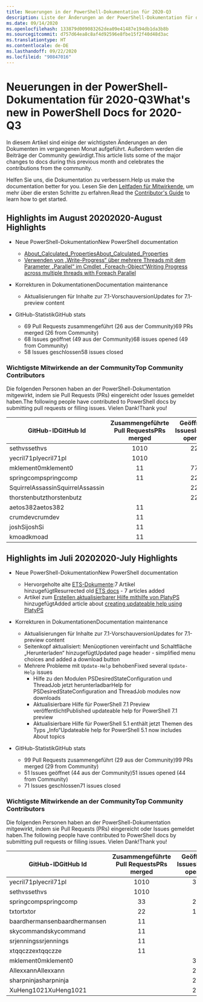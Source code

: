 ```yaml
---
title: Neuerungen in der PowerShell-Dokumentation für 2020-Q3
description: Liste der Änderungen an der PowerShell-Dokumentation für das dritte Quartal in 2020
ms.date: 09/14/2020
ms.openlocfilehash: 133879d009083262dea09e41487e194db1da3b8b
ms.sourcegitcommit: d757d64ea8c8af4d92596e8fbe15f2f40d48d3ac
ms.translationtype: HT
ms.contentlocale: de-DE
ms.lasthandoff: 09/22/2020
ms.locfileid: "90847016"
---
```

# <a name="whats-new-in-powershell-docs-for-2020-q3"></a><span data-ttu-id="971df-103">Neuerungen in der PowerShell-Dokumentation für 2020-Q3</span><span class="sxs-lookup"><span data-stu-id="971df-103">What's new in PowerShell Docs for 2020-Q3</span></span>

<span data-ttu-id="971df-104">In diesem Artikel sind einige der wichtigsten Änderungen an den Dokumenten im vergangenen Monat aufgeführt. Außerdem werden die Beiträge der Community gewürdigt.</span><span class="sxs-lookup"><span data-stu-id="971df-104">This article lists some of the major changes to docs during this previous month and celebrates the contributions from the community.</span></span>

<span data-ttu-id="971df-105">Helfen Sie uns, die Dokumentation zu verbessern.</span><span class="sxs-lookup"><span data-stu-id="971df-105">Help us make the documentation better for you.</span></span> <span data-ttu-id="971df-106">Lesen Sie den [Leitfaden für Mitwirkende][contrib], um mehr über die ersten Schritte zu erfahren.</span><span class="sxs-lookup"><span data-stu-id="971df-106">Read the [Contributor's Guide][contrib] to learn how to get started.</span></span>

## <a name="2020-august-highlights"></a><span data-ttu-id="971df-107">Highlights im August 2020</span><span class="sxs-lookup"><span data-stu-id="971df-107">2020-August Highlights</span></span>

- <span data-ttu-id="971df-108">Neue PowerShell-Dokumentation</span><span class="sxs-lookup"><span data-stu-id="971df-108">New PowerShell documentation</span></span>
  - [<span data-ttu-id="971df-109">About_Calculated_Properties</span><span class="sxs-lookup"><span data-stu-id="971df-109">About_Calculated_Properties</span></span>](/powershell/module/microsoft.powershell.core/about/about_calculated_properties)
  - [<span data-ttu-id="971df-110">Verwenden von „Write-Progress“ über mehrere Threads mit dem Parameter „Parallel“ im Cmdlet „Foreach-Object“</span><span class="sxs-lookup"><span data-stu-id="971df-110">Writing Progress across multiple threads with Foreach Parallel</span></span>](/powershell/scripting/learn/deep-dives/write-progress-across-multiple-threads)
- <span data-ttu-id="971df-111">Korrekturen in Dokumentationen</span><span class="sxs-lookup"><span data-stu-id="971df-111">Documentation maintenance</span></span>
  - <span data-ttu-id="971df-112">Aktualisierungen für Inhalte zur 7.1-Vorschauversion</span><span class="sxs-lookup"><span data-stu-id="971df-112">Updates for 7.1-preview content</span></span>

- <span data-ttu-id="971df-113">GitHub-Statistik</span><span class="sxs-lookup"><span data-stu-id="971df-113">GitHub stats</span></span>
  - <span data-ttu-id="971df-114">69 Pull Requests zusammengeführt (26 aus der Community)</span><span class="sxs-lookup"><span data-stu-id="971df-114">69 PRs merged (26 from Community)</span></span>
  - <span data-ttu-id="971df-115">68 Issues geöffnet (49 aus der Community)</span><span class="sxs-lookup"><span data-stu-id="971df-115">68 issues opened (49 from Community)</span></span>
  - <span data-ttu-id="971df-116">58 Issues geschlossen</span><span class="sxs-lookup"><span data-stu-id="971df-116">58 issues closed</span></span>

### <a name="top-community-contributors"></a><span data-ttu-id="971df-117">Wichtigste Mitwirkende an der Community</span><span class="sxs-lookup"><span data-stu-id="971df-117">Top Community Contributors</span></span>

<span data-ttu-id="971df-118">Die folgenden Personen haben an der PowerShell-Dokumentation mitgewirkt, indem sie Pull Requests (PRs) eingereicht oder Issues gemeldet haben.</span><span class="sxs-lookup"><span data-stu-id="971df-118">The following people have contributed to PowerShell docs by submitting pull requests or filling issues.</span></span> <span data-ttu-id="971df-119">Vielen Dank!</span><span class="sxs-lookup"><span data-stu-id="971df-119">Thank you!</span></span>

|    <span data-ttu-id="971df-120">GitHub-ID</span><span class="sxs-lookup"><span data-stu-id="971df-120">GitHub Id</span></span>     | <span data-ttu-id="971df-121">Zusammengeführte Pull Requests</span><span class="sxs-lookup"><span data-stu-id="971df-121">PRs merged</span></span> | <span data-ttu-id="971df-122">Geöffnete Issues</span><span class="sxs-lookup"><span data-stu-id="971df-122">Issues opened</span></span> |
| ---------------- | :--------: | :-----------: |
| <span data-ttu-id="971df-123">sethvs</span><span class="sxs-lookup"><span data-stu-id="971df-123">sethvs</span></span>           |     <span data-ttu-id="971df-124">10</span><span class="sxs-lookup"><span data-stu-id="971df-124">10</span></span>     |       <span data-ttu-id="971df-125">2</span><span class="sxs-lookup"><span data-stu-id="971df-125">2</span></span>       |
| <span data-ttu-id="971df-126">yecril71pl</span><span class="sxs-lookup"><span data-stu-id="971df-126">yecril71pl</span></span>       |     <span data-ttu-id="971df-127">10</span><span class="sxs-lookup"><span data-stu-id="971df-127">10</span></span>     |               |
| <span data-ttu-id="971df-128">mklement0</span><span class="sxs-lookup"><span data-stu-id="971df-128">mklement0</span></span>        |     <span data-ttu-id="971df-129">1</span><span class="sxs-lookup"><span data-stu-id="971df-129">1</span></span>      |       <span data-ttu-id="971df-130">7</span><span class="sxs-lookup"><span data-stu-id="971df-130">7</span></span>       |
| <span data-ttu-id="971df-131">springcomp</span><span class="sxs-lookup"><span data-stu-id="971df-131">springcomp</span></span>       |     <span data-ttu-id="971df-132">1</span><span class="sxs-lookup"><span data-stu-id="971df-132">1</span></span>      |       <span data-ttu-id="971df-133">2</span><span class="sxs-lookup"><span data-stu-id="971df-133">2</span></span>       |
| <span data-ttu-id="971df-134">SquirrelAssassin</span><span class="sxs-lookup"><span data-stu-id="971df-134">SquirrelAssassin</span></span> |            |       <span data-ttu-id="971df-135">2</span><span class="sxs-lookup"><span data-stu-id="971df-135">2</span></span>       |
| <span data-ttu-id="971df-136">thorstenbutz</span><span class="sxs-lookup"><span data-stu-id="971df-136">thorstenbutz</span></span>     |            |       <span data-ttu-id="971df-137">2</span><span class="sxs-lookup"><span data-stu-id="971df-137">2</span></span>       |
| <span data-ttu-id="971df-138">aetos382</span><span class="sxs-lookup"><span data-stu-id="971df-138">aetos382</span></span>         |     <span data-ttu-id="971df-139">1</span><span class="sxs-lookup"><span data-stu-id="971df-139">1</span></span>      |               |
| <span data-ttu-id="971df-140">crumdev</span><span class="sxs-lookup"><span data-stu-id="971df-140">crumdev</span></span>          |     <span data-ttu-id="971df-141">1</span><span class="sxs-lookup"><span data-stu-id="971df-141">1</span></span>      |               |
| <span data-ttu-id="971df-142">joshSi</span><span class="sxs-lookup"><span data-stu-id="971df-142">joshSi</span></span>           |     <span data-ttu-id="971df-143">1</span><span class="sxs-lookup"><span data-stu-id="971df-143">1</span></span>      |               |
| <span data-ttu-id="971df-144">kmoad</span><span class="sxs-lookup"><span data-stu-id="971df-144">kmoad</span></span>            |     <span data-ttu-id="971df-145">1</span><span class="sxs-lookup"><span data-stu-id="971df-145">1</span></span>      |               |

## <a name="2020-july-highlights"></a><span data-ttu-id="971df-146">Highlights im Juli 2020</span><span class="sxs-lookup"><span data-stu-id="971df-146">2020-July Highlights</span></span>

- <span data-ttu-id="971df-147">Neue PowerShell-Dokumentation</span><span class="sxs-lookup"><span data-stu-id="971df-147">New PowerShell documentation</span></span>
  - <span data-ttu-id="971df-148">Hervorgeholte alte [ETS-Dokumente](/powershell/scripting/developer/ets/overview):7 Artikel hinzugefügt</span><span class="sxs-lookup"><span data-stu-id="971df-148">Resurrected old [ETS docs](/powershell/scripting/developer/ets/overview) - 7 articles added</span></span>
  - <span data-ttu-id="971df-149">Artikel zum [Erstellen aktualisierbarer Hilfe mithilfe von PlatyPS](/powershell/scripting/dev-cross-plat/create-help-using-platyps) hinzugefügt</span><span class="sxs-lookup"><span data-stu-id="971df-149">Added article about [creating updateable help using PlatyPS](/powershell/scripting/dev-cross-plat/create-help-using-platyps)</span></span>
- <span data-ttu-id="971df-150">Korrekturen in Dokumentationen</span><span class="sxs-lookup"><span data-stu-id="971df-150">Documentation maintenance</span></span>
  - <span data-ttu-id="971df-151">Aktualisierungen für Inhalte zur 7.1-Vorschauversion</span><span class="sxs-lookup"><span data-stu-id="971df-151">Updates for 7.1-preview content</span></span>
  - <span data-ttu-id="971df-152">Seitenkopf aktualisiert: Menüoptionen vereinfacht und Schaltfläche „Herunterladen“ hinzugefügt</span><span class="sxs-lookup"><span data-stu-id="971df-152">Updated page header - simplified menu choices and added a download button</span></span>
  - <span data-ttu-id="971df-153">Mehrere Probleme mit `Update-Help` behoben</span><span class="sxs-lookup"><span data-stu-id="971df-153">Fixed several `Update-Help` issues</span></span>
    - <span data-ttu-id="971df-154">Hilfe zu den Modulen PSDesiredStateConfiguration und ThreadJob jetzt herunterladbar</span><span class="sxs-lookup"><span data-stu-id="971df-154">Help for PSDesiredStateConfiguration and ThreadJob modules now downloads</span></span>
    - <span data-ttu-id="971df-155">Aktualisierbare Hilfe für PowerShell 7.1 Preview veröffentlicht</span><span class="sxs-lookup"><span data-stu-id="971df-155">Published updateable help for PowerShell 7.1 preview</span></span>
    - <span data-ttu-id="971df-156">Aktualisierbare Hilfe für PowerShell 5.1 enthält jetzt Themen des Typs „Info“</span><span class="sxs-lookup"><span data-stu-id="971df-156">Updateable help for PowerShell 5.1 now includes About topics</span></span>

- <span data-ttu-id="971df-157">GitHub-Statistik</span><span class="sxs-lookup"><span data-stu-id="971df-157">GitHub stats</span></span>
  - <span data-ttu-id="971df-158">99 Pull Requests zusammengeführt (29 aus der Community)</span><span class="sxs-lookup"><span data-stu-id="971df-158">99 PRs merged (29 from Community)</span></span>
  - <span data-ttu-id="971df-159">51 Issues geöffnet (44 aus der Community)</span><span class="sxs-lookup"><span data-stu-id="971df-159">51 issues opened (44 from Community)</span></span>
  - <span data-ttu-id="971df-160">71 Issues geschlossen</span><span class="sxs-lookup"><span data-stu-id="971df-160">71 issues closed</span></span>

### <a name="top-community-contributors"></a><span data-ttu-id="971df-161">Wichtigste Mitwirkende an der Community</span><span class="sxs-lookup"><span data-stu-id="971df-161">Top Community Contributors</span></span>

<span data-ttu-id="971df-162">Die folgenden Personen haben an der PowerShell-Dokumentation mitgewirkt, indem sie Pull Requests (PRs) eingereicht oder Issues gemeldet haben.</span><span class="sxs-lookup"><span data-stu-id="971df-162">The following people have contributed to PowerShell docs by submitting pull requests or filling issues.</span></span> <span data-ttu-id="971df-163">Vielen Dank!</span><span class="sxs-lookup"><span data-stu-id="971df-163">Thank you!</span></span>

|   <span data-ttu-id="971df-164">GitHub-ID</span><span class="sxs-lookup"><span data-stu-id="971df-164">GitHub Id</span></span>    | <span data-ttu-id="971df-165">Zusammengeführte Pull Requests</span><span class="sxs-lookup"><span data-stu-id="971df-165">PRs merged</span></span> | <span data-ttu-id="971df-166">Geöffnete Issues</span><span class="sxs-lookup"><span data-stu-id="971df-166">Issues opened</span></span> |
| -------------- | :--------: | :-----------: |
| <span data-ttu-id="971df-167">yecril71pl</span><span class="sxs-lookup"><span data-stu-id="971df-167">yecril71pl</span></span>     |     <span data-ttu-id="971df-168">10</span><span class="sxs-lookup"><span data-stu-id="971df-168">10</span></span>     |       <span data-ttu-id="971df-169">3</span><span class="sxs-lookup"><span data-stu-id="971df-169">3</span></span>       |
| <span data-ttu-id="971df-170">sethvs</span><span class="sxs-lookup"><span data-stu-id="971df-170">sethvs</span></span>         |     <span data-ttu-id="971df-171">10</span><span class="sxs-lookup"><span data-stu-id="971df-171">10</span></span>     |               |
| <span data-ttu-id="971df-172">springcomp</span><span class="sxs-lookup"><span data-stu-id="971df-172">springcomp</span></span>     |     <span data-ttu-id="971df-173">3</span><span class="sxs-lookup"><span data-stu-id="971df-173">3</span></span>      |       <span data-ttu-id="971df-174">2</span><span class="sxs-lookup"><span data-stu-id="971df-174">2</span></span>       |
| <span data-ttu-id="971df-175">txtor</span><span class="sxs-lookup"><span data-stu-id="971df-175">txtor</span></span>          |     <span data-ttu-id="971df-176">2</span><span class="sxs-lookup"><span data-stu-id="971df-176">2</span></span>      |       <span data-ttu-id="971df-177">1</span><span class="sxs-lookup"><span data-stu-id="971df-177">1</span></span>       |
| <span data-ttu-id="971df-178">baardhermansen</span><span class="sxs-lookup"><span data-stu-id="971df-178">baardhermansen</span></span> |     <span data-ttu-id="971df-179">1</span><span class="sxs-lookup"><span data-stu-id="971df-179">1</span></span>      |               |
| <span data-ttu-id="971df-180">skycommand</span><span class="sxs-lookup"><span data-stu-id="971df-180">skycommand</span></span>     |     <span data-ttu-id="971df-181">1</span><span class="sxs-lookup"><span data-stu-id="971df-181">1</span></span>      |               |
| <span data-ttu-id="971df-182">srjennings</span><span class="sxs-lookup"><span data-stu-id="971df-182">srjennings</span></span>     |     <span data-ttu-id="971df-183">1</span><span class="sxs-lookup"><span data-stu-id="971df-183">1</span></span>      |               |
| <span data-ttu-id="971df-184">xtqqczze</span><span class="sxs-lookup"><span data-stu-id="971df-184">xtqqczze</span></span>       |     <span data-ttu-id="971df-185">1</span><span class="sxs-lookup"><span data-stu-id="971df-185">1</span></span>      |               |
| <span data-ttu-id="971df-186">mklement0</span><span class="sxs-lookup"><span data-stu-id="971df-186">mklement0</span></span>      |            |       <span data-ttu-id="971df-187">3</span><span class="sxs-lookup"><span data-stu-id="971df-187">3</span></span>       |
| <span data-ttu-id="971df-188">Allexxann</span><span class="sxs-lookup"><span data-stu-id="971df-188">Allexxann</span></span>      |            |       <span data-ttu-id="971df-189">2</span><span class="sxs-lookup"><span data-stu-id="971df-189">2</span></span>       |
| <span data-ttu-id="971df-190">sharpninja</span><span class="sxs-lookup"><span data-stu-id="971df-190">sharpninja</span></span>     |            |       <span data-ttu-id="971df-191">2</span><span class="sxs-lookup"><span data-stu-id="971df-191">2</span></span>       |
| <span data-ttu-id="971df-192">XuHeng1021</span><span class="sxs-lookup"><span data-stu-id="971df-192">XuHeng1021</span></span>     |            |       <span data-ttu-id="971df-193">2</span><span class="sxs-lookup"><span data-stu-id="971df-193">2</span></span>       |

<!-- Link references -->
[contrib]: contributing/overview.md
